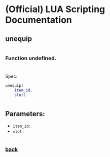 
# (Official) LUA Scripting Documentation

## unequip
#
### Function undefined.
#
Spec:
```lua
unequip(
	item_id,
	slot)
```
#
## Parameters:
- `item_id:` 
- `slot:` 
#  

### [back](../other)
